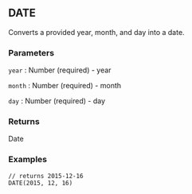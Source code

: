 ## DATE

Converts a provided year, month, and day into a date.

### Parameters
`year` : Number (required) - year

`month` : Number (required) - month

`day` : Number (required) - day

### Returns
Date

### Examples
```
// returns 2015-12-16
DATE(2015, 12, 16)
```